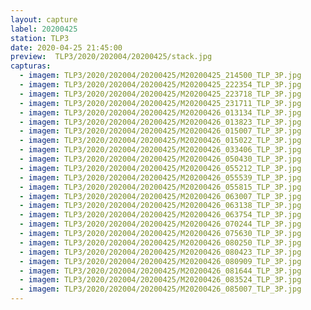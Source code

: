 ```yaml
---
layout: capture
label: 20200425
station: TLP3
date: 2020-04-25 21:45:00
preview:  TLP3/2020/202004/20200425/stack.jpg
capturas:
  - imagem: TLP3/2020/202004/20200425/M20200425_214500_TLP_3P.jpg
  - imagem: TLP3/2020/202004/20200425/M20200425_222354_TLP_3P.jpg
  - imagem: TLP3/2020/202004/20200425/M20200425_223718_TLP_3P.jpg
  - imagem: TLP3/2020/202004/20200425/M20200425_231711_TLP_3P.jpg
  - imagem: TLP3/2020/202004/20200425/M20200426_013134_TLP_3P.jpg
  - imagem: TLP3/2020/202004/20200425/M20200426_013823_TLP_3P.jpg
  - imagem: TLP3/2020/202004/20200425/M20200426_015007_TLP_3P.jpg
  - imagem: TLP3/2020/202004/20200425/M20200426_015022_TLP_3P.jpg
  - imagem: TLP3/2020/202004/20200425/M20200426_033406_TLP_3P.jpg
  - imagem: TLP3/2020/202004/20200425/M20200426_050430_TLP_3P.jpg
  - imagem: TLP3/2020/202004/20200425/M20200426_055212_TLP_3P.jpg
  - imagem: TLP3/2020/202004/20200425/M20200426_055539_TLP_3P.jpg
  - imagem: TLP3/2020/202004/20200425/M20200426_055815_TLP_3P.jpg
  - imagem: TLP3/2020/202004/20200425/M20200426_063007_TLP_3P.jpg
  - imagem: TLP3/2020/202004/20200425/M20200426_063138_TLP_3P.jpg
  - imagem: TLP3/2020/202004/20200425/M20200426_063754_TLP_3P.jpg
  - imagem: TLP3/2020/202004/20200425/M20200426_070244_TLP_3P.jpg
  - imagem: TLP3/2020/202004/20200425/M20200426_075630_TLP_3P.jpg
  - imagem: TLP3/2020/202004/20200425/M20200426_080250_TLP_3P.jpg
  - imagem: TLP3/2020/202004/20200425/M20200426_080423_TLP_3P.jpg
  - imagem: TLP3/2020/202004/20200425/M20200426_080909_TLP_3P.jpg
  - imagem: TLP3/2020/202004/20200425/M20200426_081644_TLP_3P.jpg
  - imagem: TLP3/2020/202004/20200425/M20200426_083524_TLP_3P.jpg
  - imagem: TLP3/2020/202004/20200425/M20200426_085007_TLP_3P.jpg
---
```

